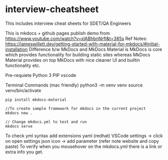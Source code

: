 # interview-cheatsheet
This includes interview cheat sheets for SDET/QA Engineers

This is mkdocs + github pages publish demo from https://www.youtube.com/watch?v=xlABhbnNrfI&t=385s
Ref Notes: https://jameswillett.dev/getting-started-with-material-for-mkdocs/#initial-installation
Difference b/w MkDocs and MkDocs Material is MkDocs is core which provides functionality for building static sites whereas MkDocs Material provides on top MkDocs with nice cleaner UI and builtin functionality etc.

Pre-requiete
    Python 3
    PIP
    vscode

Terminal Commands (mac friendly)
    python3 -m venv venv
    source venv/bin/activate

    pip install mkdocs-material

    //To create sample framework for mkdocs in the current project
    mkdocs new .

    // Change mkdocs.yml to test and run
    mkdocs serve

To check yml syntax add extensions
    yaml (redhat)
    VSCode settings -> click on open settings json icon -> add parameter (refer note website and copy paste)
    To verify when you mousehover on the mkdocs.yml there is a link or extra info you get.
